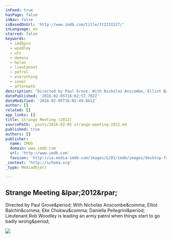 ```yaml
---
inFeed: true
hasPage: false
inNav: false
isBasedOnUrl: 'http://www.imdb.com/title/tt2231527/'
inLanguage: en
starred: false
keywords:
  - imdbpro
  - woodley
  - utc
  - demons
  - helen
  - lieutenant
  - patrol
  - everything
  - inner
  - aftermath
description: 'Directed by Paul Grove. With Nicholas Anscombe, Elliot Balchin, Eke Chukwu, Daniella Pellegrini. Lieutenant Rob Woodley is leading an army patrol when things start to go badly wrong.'
datePublished: '2016-02-05T16:02:57.702Z'
dateModified: '2016-02-05T16:02:49.861Z'
author: []
related: []
app_links: []
title: Strange Meeting (2012)
sourcePath: _posts/2016-02-05-strange-meeting-2012.md
published: true
authors: []
publisher:
  name: IMDb
  domain: www.imdb.com
  url: 'http://www.imdb.com'
  favicon: 'http://ia.media-imdb.com/images/G/01/imdb/images/desktop-favicon-2165806970._CB379390718_.ico'
_context: 'http://schema.org'
_type: MediaObject

---
```

<article style=""><h1>Strange Meeting &amp;lpar;2012&amp;rpar;</h1><p>Directed by Paul Grove&amp;period; With Nicholas Anscombe&amp;comma; Elliot Balchin&amp;comma; Eke Chukwu&amp;comma; Daniella Pellegrini&amp;period; Lieutenant Rob Woodley is leading an army patrol when things start to go badly wrong&amp;period;</p><img src="http://ia.media-imdb.com/images/G/01/imdb/images/logos/imdb_fb_logo-1730868325._CB306318125_.png" /></article>